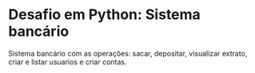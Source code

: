 # Desafio em Python: Sistema bancário

Sistema bancário com as operações: sacar, depositar, visualizar extrato, criar e listar usuarios e criar contas.